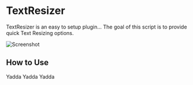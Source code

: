 TextResizer
===========

TextResizer is an easy to setup plugin... The goal of this script is to provide quick Text Resizing options.

![Screenshot](http://nickolabs.com/image/text_resizer_shot.jpg)

How to Use
----------

Yadda Yadda Yadda 